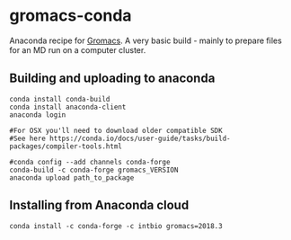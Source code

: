 # gromacs-conda

Anaconda recipe for [Gromacs](http://www.gromacs.org).
A very basic build - mainly to prepare files for an MD run on a computer cluster.



## Building and uploading to anaconda
```
conda install conda-build
conda install anaconda-client
anaconda login

#For OSX you'll need to download older compatible SDK
#See here https://conda.io/docs/user-guide/tasks/build-packages/compiler-tools.html

#conda config --add channels conda-forge
conda-build -c conda-forge gromacs_VERSION
anaconda upload path_to_package
```


## Installing from Anaconda cloud

```
conda install -c conda-forge -c intbio gromacs=2018.3
```
